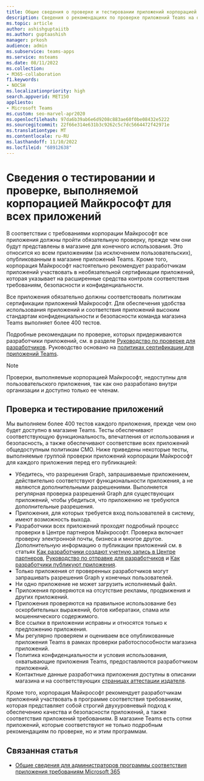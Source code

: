 ```yaml
---
title: Общие сведения о проверке и тестировании приложений корпорацией Майкрософт
description: Сведения о рекомендациях по проверке приложений Teams на основе политик сертификации Marketplace. Способы обеспечения соответствия высоким стандартам конфиденциальности и безопасности приложений Teams корпорацией Майкрософт.
ms.topic: article
author: ashishguptaiitb
ms.author: guptaashish
manager: prkosh
audience: admin
ms.subservice: teams-apps
ms.service: msteams
ms.date: 08/11/2022
ms.collection:
- M365-collaboration
f1.keywords:
- NOCSH
ms.localizationpriority: high
search.appverid: MET150
appliesto:
- Microsoft Teams
ms.custom: seo-marvel-apr2020
ms.openlocfilehash: 97da6b39ab6e6d9208c883ae60f0be08432e5222
ms.sourcegitcommit: 22f66e314e631b3c9262c5c7dc5664472f42971e
ms.translationtype: MT
ms.contentlocale: ru-RU
ms.lasthandoff: 11/10/2022
ms.locfileid: "68912638"
---
```

# <a name="know-about-the-testing-and-validation-done-by-microsoft-for-all-apps"></a>Сведения о тестировании и проверке, выполняемой корпорацией Майкрософт для всех приложений

В соответствии с требованиями корпорации Майкрософт все приложения должны пройти обязательную проверку, прежде чем они будут представлены в магазине для конечного использования. Это относится ко всем приложениям (за исключением пользовательских), опубликованным в магазине приложений Teams. Кроме того, корпорация Майкрософт настоятельно рекомендует разработчикам приложений участвовать в необязательной сертификации приложений, которая указывает на расширенные средства контроля соответствия требованиям, безопасности и конфиденциальности.

Все приложения обязательно должны соответствовать политикам сертификации приложений Майкрософт. Для обеспечения удобства использования приложений и соответствия приложений высоким стандартам конфиденциальности и безопасности команда магазина Teams выполняет более 400 тестов.

Подробные рекомендации по проверке, которых придерживаются разработчики приложений, см. в разделе [Руководство по проверке для разработчиков](/microsoftteams/platform/concepts/deploy-and-publish/appsource/prepare/teams-store-validation-guidelines). Руководство основано на [политиках сертификации для приложений Teams](/legal/marketplace/certification-policies#1140-teams).

> [!NOTE]
> Проверки, выполняемые корпорацией Майкрософт, недоступны для пользовательского приложения, так как оно разработано внутри организации и доступно только ее членам.

## <a name="app-validation-and-testing"></a>Проверка и тестирование приложений

Мы выполняем более 400 тестов каждого приложения, прежде чем оно будет доступно в магазине Teams. Тесты обеспечивают соответствующую функциональность, впечатления от использования и безопасность, а также обеспечивают соответствие всех приложений общедоступным политикам CMO. Ниже приведены некоторые тесты, выполняемые группой проверки приложений корпорации Майкрософт для каждого приложения перед его публикацией:

* Убедитесь, что разрешения Graph, запрашиваемые приложением, действительно соответствуют функциональности приложения, а не являются дополнительными разрешениями. Выполняется регулярная проверка разрешений Graph для существующих приложений, чтобы убедиться, что приложению не требуются дополнительные разрешения.
* Приложения, для которых требуется вход пользователей в систему, имеют возможность выхода.
* Разработчики всех приложений проходят подробный процесс проверки в Центре партнеров Майкрософт. Проверка включает проверку электронной почты, бизнеса и многое другое. Дополнительную информацию о публикации приложений см. в статьях [Как разработчики создают учетную запись в Центре партнеров](/microsoftteams/platform/concepts/deploy-and-publish/appsource/prepare/create-partner-center-dev-account), [Руководство по отправке для разработчиков](/office/dev/store/add-in-submission-guide) и [Как разработчики публикуют приложения](https://aka.ms/PublishToTeamsStore).
* Только приложения от проверенных разработчиков могут запрашивать разрешения Graph у конечных пользователей.
* Ни одно приложение не может загрузить исполняемый файл.
* Приложения проверяются на отсутствие рекламы, продвижения и других приложений.
* Приложения проверяются на правильное использование без оскорбительных выражений, ботов кибератаки, спама или мошеннического содержимого.
* Все ссылки в приложении исправны и относятся только к предложению приложения.
* Мы регулярно проверяем и оцениваем все опубликованные приложения Teams в рамках проверки работоспособности магазина приложений.
* Политика конфиденциальности и условия использования, охватывающие приложения Teams, предоставляются разработчиком приложений.
* Контактные данные разработчика приложения доступны в описании магазина и на соответствующих [страницах аттестации издателя](/microsoft-365-app-certification/teams/teams-apps).

Кроме того, корпорация Майкрософт рекомендует разработчикам приложений участвовать в программе соответствия требованиям, которая представляет собой строгий двухуровневый подход к обеспечению качества и безопасности приложений, а также соответствия приложений требованиям. В магазине Teams есть сотни приложений, которые соответствуют не только подробным рекомендациям по проверке, но и этим программам.

## <a name="related-article"></a>Связанная статья

* [Общие сведения для администраторов программы соответствия приложения требованиям Microsoft 365](overview-of-app-certification.md)
